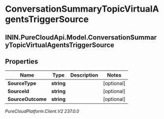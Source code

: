 # ConversationSummaryTopicVirtualAgentsTriggerSource

## ININ.PureCloudApi.Model.ConversationSummaryTopicVirtualAgentsTriggerSource

## Properties

|Name | Type | Description | Notes|
|------------ | ------------- | ------------- | -------------|
| **SourceType** | **string** |  | [optional] |
| **SourceId** | **string** |  | [optional] |
| **SourceOutcome** | **string** |  | [optional] |



_PureCloudPlatform.Client.V2 237.0.0_
